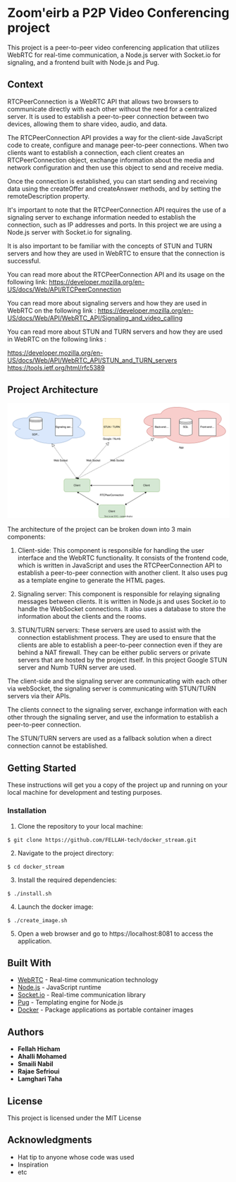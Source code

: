 # Zoom'eirb a P2P Video Conferencing project

This project is a peer-to-peer video conferencing application that utilizes WebRTC for real-time communication, a Node.js server with Socket.io for signaling, and a frontend built with Node.js and Pug.

## Context
RTCPeerConnection is a WebRTC API that allows two browsers to communicate directly with each other without the need for a centralized server. It is used to establish a peer-to-peer connection between two devices, allowing them to share video, audio, and data.

The RTCPeerConnection API provides a way for the client-side JavaScript code to create, configure and manage peer-to-peer connections. When two clients want to establish a connection, each client creates an RTCPeerConnection object, exchange information about the media and network configuration and then use this object to send and receive media.

Once the connection is established, you can start sending and receiving data using the createOffer and createAnswer methods, and by setting the remoteDescription property.

It's important to note that the RTCPeerConnection API requires the use of a signaling server to exchange information needed to establish the connection, such as IP addresses and ports. In this project we are using a Node.js server with Socket.io for signaling.

It is also important to be familiar with the concepts of STUN and TURN servers and how they are used in WebRTC to ensure that the connection is successful.

You can read more about the RTCPeerConnection API and its usage on the following link:
https://developer.mozilla.org/en-US/docs/Web/API/RTCPeerConnection

You can read more about signaling servers and how they are used in WebRTC on the following link :
https://developer.mozilla.org/en-US/docs/Web/API/WebRTC_API/Signaling_and_video_calling

You can read more about STUN and TURN servers and how they are used in WebRTC on the following links :

https://developer.mozilla.org/en-US/docs/Web/API/WebRTC_API/STUN_and_TURN_servers
https://tools.ietf.org/html/rfc5389

## Project Architecture

![Screenshot](archi.svg)

The architecture of the project can be broken down into 3 main components:

1. Client-side: This component is responsible for handling the user interface and the WebRTC functionality. It consists of the frontend code, which is written in JavaScript and uses the RTCPeerConnection API to establish a peer-to-peer connection with another client. It also uses pug as a template engine to generate the HTML pages.

2. Signaling server: This component is responsible for relaying signaling messages between clients. It is written in Node.js and uses Socket.io to handle the WebSocket connections. It also uses a database to store the information about the clients and the rooms.

3. STUN/TURN servers: These servers are used to assist with the connection establishment process. They are used to ensure that the clients are able to establish a peer-to-peer connection even if they are behind a NAT firewall. They can be either public servers or private servers that are hosted by the project itself. In this project Google STUN server and Numb TURN server are used.

The client-side and the signaling server are communicating with each other via webSocket, the signaling server is communicating with STUN/TURN servers via their APIs.

The clients connect to the signaling server, exchange information with each other through the signaling server, and use the information to establish a peer-to-peer connection.

The STUN/TURN servers are used as a fallback solution when a direct connection cannot be established.
## Getting Started

These instructions will get you a copy of the project up and running on your local machine for development and testing purposes.

### Installation

1. Clone the repository to your local machine:

```
$ git clone https://github.com/FELLAH-tech/docker_stream.git
```
2. Navigate to the project directory:

```
$ cd docker_stream
```
3. Install the required dependencies:
```
$ ./install.sh
```
4. Launch the docker image:
```
$ ./create_image.sh
```
5. Open a web browser and go to https://localhost:8081 to access the application.

## Built With

- [WebRTC](https://webrtc.org/) - Real-time communication technology
- [Node.js](https://nodejs.org/) - JavaScript runtime
- [Socket.io](https://socket.io/) - Real-time communication library
- [Pug](https://pugjs.org/) - Templating engine for Node.js
- [Docker](https://www.docker.com/) - Package applications as portable container images 

## Authors

- **Fellah Hicham**
- **Ahalli Mohamed**
- **Smaili Nabil**
- **Rajae Sefrioui**
- **Lamghari Taha**

## License

This project is licensed under the MIT License 

## Acknowledgments

- Hat tip to anyone whose code was used
- Inspiration
- etc
